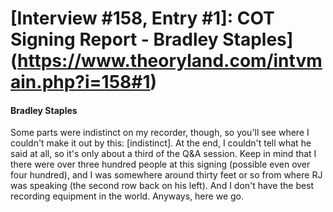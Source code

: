 # [Interview #158, Entry #1]: COT Signing Report - Bradley Staples](https://www.theoryland.com/intvmain.php?i=158#1)

#### Bradley Staples

Some parts were indistinct on my recorder, though, so you'll see where I couldn't make it out by this: [indistinct]. At the end, I couldn't tell what he said at all, so it's only about a third of the Q&A session. Keep in mind that I there were over three hundred people at this signing (possible even over four hundred), and I was somewhere around thirty feet or so from where RJ was speaking (the second row back on his left). And I don't have the best recording equipment in the world. Anyways, here we go.

